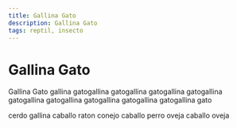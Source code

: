 ```yaml
---
title: Gallina Gato
description: Gallina Gato
tags: reptil, insecto
---
```


# Gallina Gato

Gallina Gato gallina gatogallina gatogallina gatogallina gatogallina gatogallina gatogallina gatogallina gatogallina gatogallina gato

cerdo gallina caballo raton conejo caballo perro oveja caballo oveja